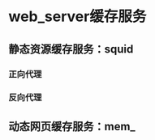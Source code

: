 <link href="../../css/style.css" rel="stylesheet" type="text/css" />

# web_server缓存服务

## 静态资源缓存服务：squid

### 正向代理

### 反向代理

## 动态网页缓存服务：mem_

